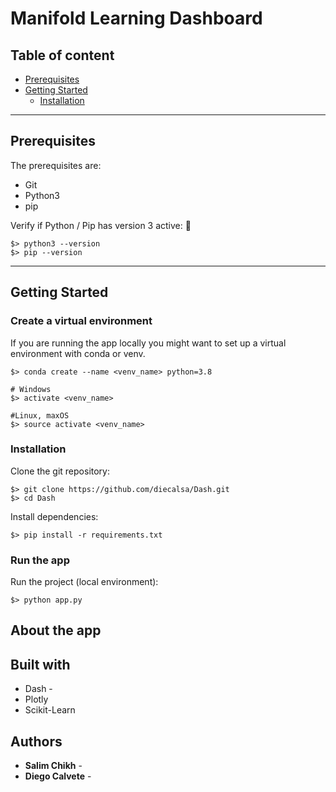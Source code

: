 # Manifold Learning Dashboard


## Table of content

- [Prerequisites](#prerequisites)
- [Getting Started](#getting-started)
  - [Installation](#installation)

----

## Prerequisites 

The prerequisites are:

- Git
- Python3
- pip

Verify if Python / Pip has version 3 active: :snake:

```
$> python3 --version
$> pip --version
```

----

## Getting Started


### **Create a virtual environment**

If you are running the app locally you might want to set up a virtual environment with conda or venv.

```
$> conda create --name <venv_name> python=3.8

# Windows
$> activate <venv_name>

#Linux, maxOS
$> source activate <venv_name>
```


### **Installation**

Clone the git repository:
```
$> git clone https://github.com/diecalsa/Dash.git
$> cd Dash
```

Install dependencies:
```
$> pip install -r requirements.txt
```

### **Run the app**

Run the project (local environment):
```
$> python app.py
```

## About the app


## Built with

* Dash -
* Plotly
* Scikit-Learn



## Authors

* **Salim Chikh** - 
* **Diego Calvete** -
